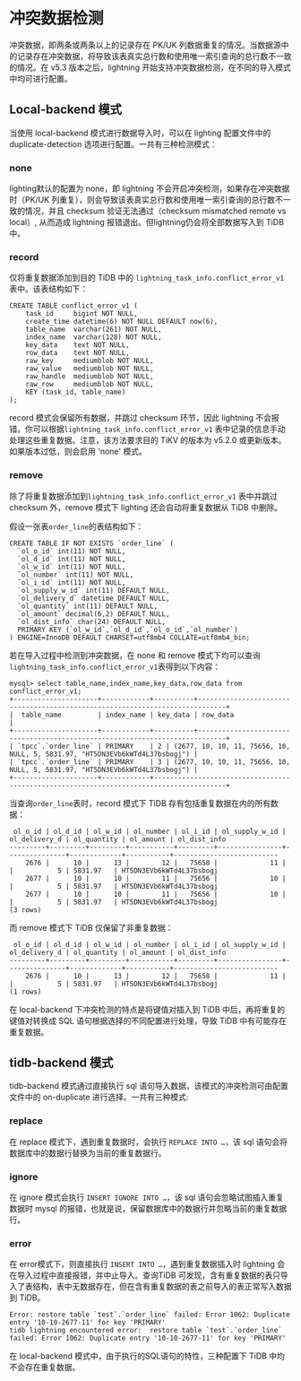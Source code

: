 # 冲突数据检测
冲突数据，即两条或两条以上的记录存在 PK/UK 列数据重复的情况。当数据源中的记录存在冲突数据，将导致该表真实总行数和使用唯一索引查询的总行数不一致的情况。在 v5.3 版本之后，lightning 开始支持冲突数据检测，在不同的导入模式中均可进行配置。
## Local-backend 模式
当使用 local-backend 模式进行数据导入时，可以在 lighting 配置文件中的 duplicate-detection 选项进行配置。一共有三种检测模式：
### none
lighting默认的配置为 none，即 lightning 不会开启冲突检测，如果存在冲突数据时（PK/UK 列重复），则会导致该表真实总行数和使用唯一索引查询的总行数不一致的情况，并且 checksum 验证无法通过（checksum mismatched remote vs local）, 从而造成 lightning 报错退出。但lightning仍会将全部数据写入到 TiDB 中。
### record
仅将重复数据添加到目的 TiDB 中的 `lightning_task_info.conflict_error_v1` 表中。该表结构如下：
```
CREATE TABLE conflict_error_v1 (
    task_id     bigint NOT NULL,
    create_time datetime(6) NOT NULL DEFAULT now(6),
    table_name  varchar(261) NOT NULL,
    index_name  varchar(128) NOT NULL,
    key_data    text NOT NULL,
    row_data    text NOT NULL,
    raw_key     mediumblob NOT NULL,
    raw_value   mediumblob NOT NULL,
    raw_handle  mediumblob NOT NULL,
    raw_row     mediumblob NOT NULL,
    KEY (task_id, table_name)
);
```
record 模式会保留所有数据，并跳过 checksum 环节，因此 lightning 不会报错。你可以根据`lightning_task_info.conflict_error_v1` 表中记录的信息手动处理这些重复数据。注意，该方法要求目的 TiKV 的版本为 v5.2.0 或更新版本。如果版本过低，则会启用 'none' 模式。
### remove
除了将重复数据添加到`lightning_task_info.conflict_error_v1` 表中并跳过 checksum 外，remove 模式下 lighting 还会自动将重复数据从 TiDB 中删除。

假设一张表`order_line`的表结构如下：

```
CREATE TABLE IF NOT EXISTS `order_line` (
  `ol_o_id` int(11) NOT NULL,
  `ol_d_id` int(11) NOT NULL,
  `ol_w_id` int(11) NOT NULL,
  `ol_number` int(11) NOT NULL,
  `ol_i_id` int(11) NOT NULL,
  `ol_supply_w_id` int(11) DEFAULT NULL,
  `ol_delivery_d` datetime DEFAULT NULL,
  `ol_quantity` int(11) DEFAULT NULL,
  `ol_amount` decimal(6,2) DEFAULT NULL,
  `ol_dist_info` char(24) DEFAULT NULL,
  PRIMARY KEY (`ol_w_id`,`ol_d_id`,`ol_o_id`,`ol_number`)
) ENGINE=InnoDB DEFAULT CHARSET=utf8mb4 COLLATE=utf8mb4_bin;
```

若在导入过程中检测到冲突数据，在 none 和 remove 模式下均可以查询`lightning_task_info.conflict_error_v1`表得到以下内容：

```
mysql> select table_name,index_name,key_data,row_data from conflict_error_v1;
+---------------------+------------+----------+-----------------------------------------------------------------------------+
|  table_name         | index_name | key_data | row_data                                                                    |
+---------------------+------------+----------+-----------------------------------------------------------------------------+
| `tpcc`.`order_line` | PRIMARY    | 2 | (2677, 10, 10, 11, 75656, 10, NULL, 5, 5831.97, "HT5DN3EVb6kWTd4L37bsbogj") |
| `tpcc`.`order_line` | PRIMARY    | 3 | (2677, 10, 10, 11, 75656, 10, NULL, 5, 5831.97, "HT5DN3EVb6kWTd4L37bsbogj") |
+---------------------+------------+----------------------------------------------------------------------------------------+
```
当查询`order_line`表时，record 模式下 TiDB 存有包括重复数据在内的所有数据：
```
 ol_o_id | ol_d_id | ol_w_id | ol_number | ol_i_id | ol_supply_w_id | ol_delivery_d | ol_quantity | ol_amount | ol_dist_info       
---------+---------+---------+-----------+---------+----------------+---------------+-------------+-----------+--------------------------
    2676 |      10 |      13 |        12 |   75658 |             11 |               |           5 | 5831.97   | HT5DN3EVb6kWTd4L37bsbogj 
    2677 |      10 |      10 |        11 |   75656 |             10 |               |           5 | 5831.97   | HT5DN3EVb6kWTd4L37bsbogj 
    2677 |      10 |      10 |        11 |   75656 |             10 |               |           5 | 5831.97   | HT5DN3EVb6kWTd4L37bsbogj 
(3 rows)
```
而 remove 模式下 TiDB 仅保留了非重复数据：
```
 ol_o_id | ol_d_id | ol_w_id | ol_number | ol_i_id | ol_supply_w_id | ol_delivery_d | ol_quantity | ol_amount | ol_dist_info       
---------+---------+---------+-----------+---------+----------------+---------------+-------------+-----------+--------------------------
    2676 |      10 |      13 |        12 |   75658 |             11 |               |           5 | 5831.97   | HT5DN3EVb6kWTd4L37bsbogj 
(1 rows)
```

在 local-backend 下冲突检测的特点是将键值对插入到 TiDB 中后，再将重复的键值对转换成 SQL 语句根据选择的不同配置进行处理，导致 TiDB 中有可能存在重复数据。

## tidb-backend 模式
tidb-backend 模式通过直接执行 sql 语句导入数据，该模式的冲突检测可由配置文件中的 on-duplicate 进行选择。一共有三种模式:
### replace
在 replace 模式下，遇到重复数据时，会执行 ```REPLACE INTO …```，该 sql 语句会将数据库中的数据行替换为当前的重复数据行。
### ignore
在 ignore 模式会执行 ```INSERT IGNORE INTO …```，该 sql 语句会忽略试图插入重复数据时 mysql 的报错，也就是说，保留数据库中的数据行并忽略当前的重复数据行。
### error
在 error模式下，则直接执行 ```INSERT INTO …```，遇到重复数据插入时 lightning 会在导入过程中直接报错，并中止导入。查询TiDB 可发现，含有重复数据的表只导入了表结构，表中无数据存在，但在含有重复数据的表之前导入的表正常写入数据到 TiDB。

```
Error: restore table `test`.`order_line` failed: Error 1062: Duplicate entry '10-10-2677-11' for key 'PRIMARY'
tidb lightning encountered error:  restore table `test`.`order_line` failed: Error 1062: Duplicate entry '10-10-2677-11' for key 'PRIMARY'
```
在 local-backend 模式中，由于执行的SQL语句的特性，三种配置下 TiDB 中均不会存在重复数据。